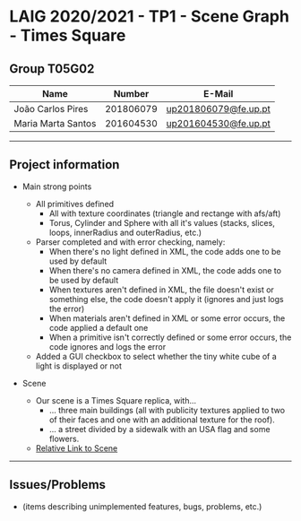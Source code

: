 # LAIG 2020/2021 - TP1 - Scene Graph - Times Square

## Group T05G02

| Name                | Number    | E-Mail               |
| ------------------- | --------- | -------------------- |
| João Carlos Pires   | 201806079 | up201806079@fe.up.pt |
| Maria Marta Santos  | 201604530 | up201604530@fe.up.pt |

----

## Project information

- Main strong points
  * All primitives defined
    * All with texture coordinates (triangle and rectange with afs/aft)
    * Torus, Cylinder and Sphere with all it's values (stacks, slices, loops, innerRadius and outerRadius, etc.)
  * Parser completed and with error checking, namely:
    * When there's no light defined in XML, the code adds one to be used by default
    * When there's no camera defined in XML, the code adds one to be used by default
    * When textures aren't defined in XML, the file doesn't exist or something else, the code doesn't apply it (ignores and just logs the error)
    * When materials aren't defined in XML or some error occurs, the code applied a default one
    * When a primitive isn't correctly defined or some error occurs, the code ignores and logs the error
  * Added a GUI checkbox to select whether the tiny white cube of a light is displayed or not

- Scene
  * Our scene is a Times Square replica, with...
    - ... three main buildings (all with publicity textures applied to two of their faces and one with an additional texture for the roof).
    - ... a street divided by a sidewalk with an USA flag and some flowers.
  * [Relative Link to Scene](https://git.fe.up.pt/laig/laig-2020-2021/t05/laig-t05-g02/-/blob/master/TP1/scenes/lsf_scheme.xml)

----

## Issues/Problems

- (items describing unimplemented features, bugs, problems, etc.)
